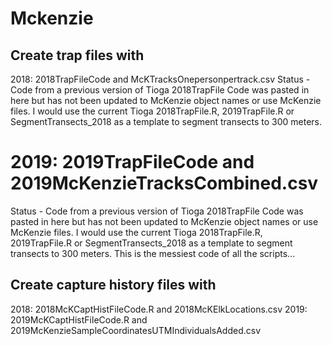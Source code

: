 # Mckenzie
## Create trap files with 
2018: 2018TrapFileCode and McKTracksOnepersonpertrack.csv
Status - Code from a previous version of Tioga 2018TrapFile Code was pasted in here but has not been updated to McKenzie object names or use McKenzie files. I would use the current Tioga 2018TrapFile.R, 2019TrapFile.R or SegmentTransects_2018 as a template to segment transects to 300 meters.

# 2019: 2019TrapFileCode and 2019McKenzieTracksCombined.csv
Status - Code from a previous version of Tioga 2018TrapFile Code was pasted in here but has not been updated to McKenzie object names or use McKenzie files. I would use the current Tioga 2018TrapFile.R, 2019TrapFile.R or SegmentTransects_2018 as a template to segment transects to 300 meters.
This is the messiest code of all the scripts...

## Create capture history files with 
2018: 2018McKCaptHistFileCode.R and 2018McKElkLocations.csv
2019: 2019McKCaptHistFileCode.R and 2019McKenzieSampleCoordinatesUTMIndividualsAdded.csv

